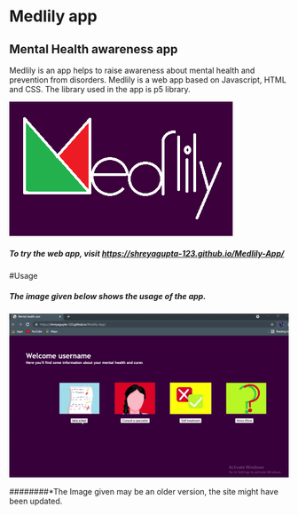 # Medlily app
## Mental Health awareness app

Medlily is an app helps to raise awareness about mental health and prevention from disorders.
Medlily is a web app based on Javascript, HTML and CSS. The library used in the app is p5 library.

![alt text](https://github.com/ShreyaGupta-123/Medlily-App/blob/main/medlily.png?raw=true)

##### To try the web app, visit https://shreyagupta-123.github.io/Medlily-App/


#Usage
##### The image given below shows the usage of the app.

![alt text](https://github.com/ShreyaGupta-123/Medlily-App/blob/main/gif.gif?raw=true)

########*The Image given may be an older version, the site might have been updated.



